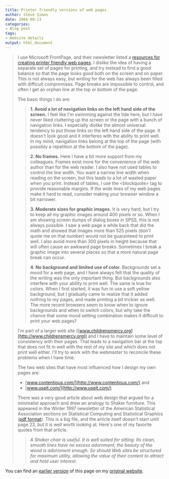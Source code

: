 ```yaml
---
title: Printer friendly versions of web pages
author: Steve Simon
date: 2004-09-13
categories:
- Blog post
tags:
- Website details
output: html_document
---
```

> I use Microsoft FrontPage, and their newsletter listed a [resources
> for creating printer friendly web
> pages](http://office.microsoft.com/en-us/assistance/HA011438981033.aspx).
> I dislike the idea of having a separate set of pages for printing, and
> try instead to find a good balance so that the page looks good both on
> the screen and on paper. This is not always easy, but writing for the
> web has always been filled with difficult compromises. Page breaks are
> impossible to control, and often I get an orphan line at the top or
> bottom of the page.
>
> The basic things I do are:
>
> > **1. Avoid a lot of navigation links on the left hand side of the
> > screen.** I feel like I\'m swimming against the tide here, but I
> > have never liked cluttering up the screen or the page with a bunch
> > of navigation links. I especially dislike the almost universal
> > tendency to put those links on the left hand side of the page. It
> > doesn\'t look good and it interferes with the ability to print
> > well. In my mind, navigation links belong at the top of the page
> > (with possibly a repetition at the bottom of the page).
> >
> > **2. No frames.** Here I have a bit more support from my colleagues.
> > Frames exist more for the convenience of the web author than for the
> > web reader. I also have not used tables to control the line width.
> > You want a narrow line width when reading on the screen, but this
> > leads to a lot of wasted paper when you print. Instead of tables, I
> > use the \<blockquote\> tag to provide reasonable margins. If the
> > wide lines of my web pages make it hard to read, consider making
> > your browser window a bit narrower.
> >
> > **3. Moderate sizes for graphic images.** It is very hard, but I try
> > to keep all my graphic images around 400 pixels or so. When I am
> > showing screen dumps of dialog boxes in SPSS, this is not always
> > possible. I saw a web page a while back that did the math and showed
> > that images more than 525 pixels (don\'t quote me on that number)
> > would not be guaranteed to print well. I also avoid more than 300
> > pixels in height because that will often cause an awkward page
> > breaks. Sometimes I break a graphic image into several pieces so
> > that a more natural page break can occur.
> >
> > **4. No background and limited use of color.** Backgrounds set a
> > mood for a web page, and I have always felt that the quality of the
> > writing was the only important thing. But backgrounds also interfere
> > with your ability to print well. The same is true for colors. When I
> > first started, it was fun to use a soft yellow background, but I
> > gradually came to realize that it added nothing to my pages, and
> > made printing a bit trickier as well. The more recent browsers seem
> > to know when to ignore backgrounds and when to switch colors, but
> > why take the chance that some mood setting combination makes it
> > difficult to print your web pages?
>
> I\'m part of a larger web site
> ([www.childrensmercy.org](http://www.childrensmercy.org)) and I have
> to maintain some level of consistency with their pages. That leads to
> a navigation bar at the top that does not fit in well with the rest of
> my site and which does not print well either. I\'ll try to work with
> the webmaster to reconcile these problems when I have time.
>
> The two web sites that have most influenced how I design my own pages
> are:
>
> -   [www.contentious.com/](http://www.contentious.com/) and
> -   [www.useit.com/](http://www.useit.com/)
>
> There was a very good article about web design that argued for a
> minimalist approach and drew an analogy to Shaker furniture. This
> appeared in the Winter 1997 newsletter of the American Statistical
> Association sections on Statistical Computing and Statistical Graphics
> ([pdf
> format](http://www-stat.stanford.edu/~susan/scgn/issues/v82/v82.pdf)).
> This is a big file, and the article itself doesn\'t start until page
> 23, but it is well worth looking at. Here\'s one of my favorite quotes
> from that article.
>
> > *A Shaker chair is useful. It is well suited for sitting. Its clean,
> > smooth lines have no excess adornment; the beauty of the wood is
> > adornment enough. So should Web sites be structured for maximum
> > utility, allowing the value of their content to attract and hold
> > user interest.*

You can find an [earlier version](http://www.pmean.com/04/PrinterFriendly.html) of this page on my [original website](http://www.pmean.com/original_site.html).
